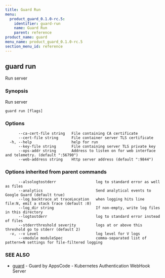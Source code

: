 ```yaml
---
title: Guard Run
menu:
  product_guard_0.1.0-rc.5:
    identifier: guard-run
    name: Guard Run
    parent: reference
product_name: guard
menu_name: product_guard_0.1.0-rc.5
section_menu_id: reference
---
```

## guard run

Run server

### Synopsis


Run server

```
guard run [flags]
```

### Options

```
      --ca-cert-file string   File containing CA certificate
      --cert-file string      File container server TLS certificate
  -h, --help                  help for run
      --key-file string       File containing server TLS private key
      --ops-addr string       Address to listen on for web interface and telemetry. (default ":56790")
      --web-address string    Http server address (default ":9844")
```

### Options inherited from parent commands

```
      --alsologtostderr                  log to standard error as well as files
      --analytics                        Send analytical events to Google Guard (default true)
      --log_backtrace_at traceLocation   when logging hits line file:N, emit a stack trace (default :0)
      --log_dir string                   If non-empty, write log files in this directory
      --logtostderr                      log to standard error instead of files
      --stderrthreshold severity         logs at or above this threshold go to stderr (default 2)
  -v, --v Level                          log level for V logs
      --vmodule moduleSpec               comma-separated list of pattern=N settings for file-filtered logging
```

### SEE ALSO
* [guard](/docs/reference/guard.md)	 - Guard by AppsCode - Kubernetes Authentication WebHook Server

